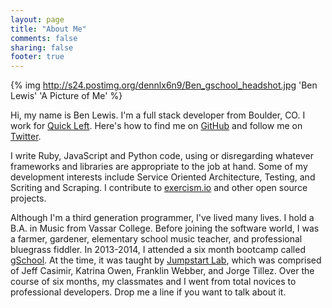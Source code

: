 ```yaml
---
layout: page
title: "About Me"
comments: false
sharing: false
footer: true
---
```


{% img http://s24.postimg.org/dennlx6n9/Ben_gschool_headshot.jpg 'Ben Lewis' 'A Picture of Me' %}

Hi, my name is Ben Lewis. I'm a full stack developer from Boulder, CO. I work for [Quick Left](http://www.quickleft.com). Here's how to find me on [GitHub](https://github.com/fluxusfrequency/) and follow me on [Twitter](https://twitter.com/fluxusfrequency).

I write Ruby, JavaScript and Python code, using or disregarding whatever frameworks and libraries are appropriate to the job at hand. Some of my development interests include Service Oriented Architecture, Testing, and Scriting and Scraping. I contribute to [exercism.io](www.exercism.io) and other open source projects.

Although I'm a third generation programmer, I've lived many lives. I hold a B.A. in Music from Vassar College. Before joining the software world, I was a farmer, gardener, elementary school music teacher, and professional bluegrass fiddler. In 2013-2014, I attended a six month bootcamp called [gSchool](http://www.galvanize.it/school/). At the time, it was taught by [Jumpstart Lab](www.jumpstartlab.com), which was comprised of Jeff Casimir, Katrina Owen, Franklin Webber, and Jorge Tillez. Over the course of six months, my classmates and I went from total novices to professional developers. Drop me a line if you want to talk about it.
